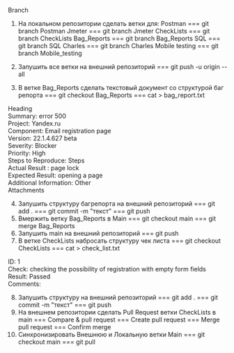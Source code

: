  Branch
 
1. На локальном репозитории сделать ветки для:
Postman === git branch Postman
Jmeter === git branch Jmeter
CheckLists === git branch CheckLists
Bag_Reports === git branch Bag_Reports
SQL === git branch SQL
Charles === git branch Charles
Mobile testing === git branch Mobile_testing

2. Запушить все ветки на внешний репозиторий === git push -u origin --all
3. В ветке Bag_Reports сделать текстовый документ со структурой баг репорта === git checkout Bag_Reports === cat > bag_report.txt

 Heading                                                                                                                                                                                                 
 Summary: error 500                                                                                                                                                                             
 Project: Yandex.ru                                                                                                                                                                               
 Component: Email registration page                                                                                                                                                   
 Version: 22.1.4.627 beta                                                                                                                                                                      
 Severity: Blocker                                                                                                                                                                                    
 Priority: High                                                                                                                                                                                         
 Steps to Reproduce: Steps                                                                                                                                                                    
 Actual Result : page lock                                                                                                                                                                     
 Expected Result: opening a page                                                                                                                                                         
 Additional Information: Other                                                                                                                                                              
 Attachments                                                                                                                                                                                         

4. Запушить структуру багрепорта на внешний репозиторий === git add . === git commit -m "текст" === git push
5. Вмержить ветку Bag_Reports в Main === git checkout main === git merge Bag_Reports
6. Запушить main на внешний репозиторий === git push
7. В ветке CheckLists набросать структуру чек листа === git checkout CheckLists === cat > check_list.txt

 ID: 1                                                                                                                                                                                                       
 Check: checking the possibility of registration with empty form fields                                                                                               
 Result: Passed                                                                                                                                                                                      
 Comments:                                                                                                                                                                                            

8. Запушить структуру на внешний репозиторий === git add . === git commit -m "текст" === git push
9. На внешнем репозитории сделать Pull Request ветки CheckLists в main === Compare & pull request === Create pull request === Merge pull request === Confirm merge
10. Синхронизировать Внешнюю и Локальную ветки Main === git checkout main === git pull
